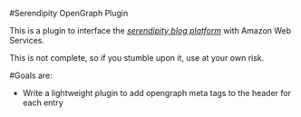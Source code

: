 #Serendipity OpenGraph Plugin

This is a plugin to interface the [*serendipity blog platform*](http://www.s9y.org/) with Amazon Web Services.

This is not complete, so if you stumble upon it, use at your own risk.

#Goals are:  
* Write a lightweight plugin to add opengraph meta tags to the header for each entry